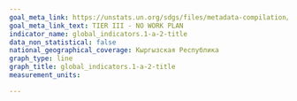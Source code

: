 ```yaml
---
goal_meta_link: https://unstats.un.org/sdgs/files/metadata-compilation/Metadata-Goal-1.pdf
goal_meta_link_text: TIER III - NO WORK PLAN
indicator_name: global_indicators.1-a-2-title
data_non_statistical: false
national_geographical_coverage: Кыргызская Республика
graph_type: line
graph_title: global_indicators.1-a-2-title
measurement_units: 

---
```

